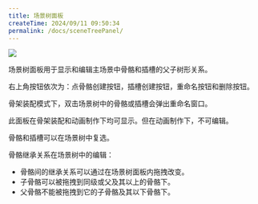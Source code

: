 ```yaml
---
title: 场景树面板
createTime: 2024/09/11 09:50:34
permalink: /docs/sceneTreePanel/
---
```

![](p1.png)

场景树面板用于显示和编辑主场景中骨骼和插槽的父子树形关系。

右上角按钮依次为：点骨骼创建按钮，插槽创建按钮，重命名按钮和删除按钮。

骨架装配模式下，双击场景树中的骨骼或插槽会弹出重命名窗口。

此面板在骨架装配和动画制作下均可显示。但在动画制作下，不可编辑。

骨骼和插槽可以在场景树中复选。

骨骼继承关系在场景树中的编辑：
* 骨骼间的继承关系可以通过在场景树面板内拖拽改变。
* 子骨骼可以被拖拽到同级或父及其以上的骨骼下。
* 父骨骼不能被拖拽到它的子骨骼及其以下骨骼下。
